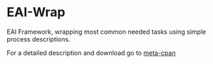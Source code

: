 # EAI-Wrap
EAI Framework, wrapping most common needed tasks using simple process descriptions.  

For a detailed description and download go to [meta-cpan](https://metacpan.org/pod/EAI::Wrap)
